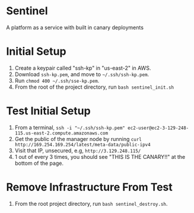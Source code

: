 # Sentinel
A platform as a service with built in canary deployments

# Initial Setup

1. Create a keypair called "ssh-kp" in "us-east-2" in AWS.
2. Download `ssh-kp.pem`, and move to `~/.ssh/ssh-kp.pem`.
3. Run `chmod 400 ~/.ssh/sse-kp.pem`.
4. From the root of the project directory, run `bash sentinel_init.sh`

# Test Initial Setup

1. From a terminal, `ssh -i "~/.ssh/ssh-kp.pem" ec2-user@ec2-3-129-248-115.us-east-2.compute.amazonaws.com`
2. Get the public of the manager node by running `curl http://169.254.169.254/latest/meta-data/public-ipv4`
3. Visit that IP, unsecured, e.g, `http://3.129.248.115/`
4. 1 out of every 3 times, you should see "THIS IS THE CANARY!!" at the bottom of the page.

# Remove Infrastructure From Test

1. From the root project directory, run `bash sentinel_destroy.sh`.
